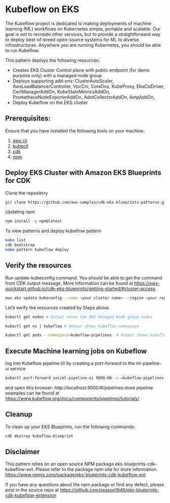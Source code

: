 # Kubeflow on EKS
The Kubeflow project is dedicated to making deployments of machine learning (ML) workflows on Kubernetes simple, portable and scalable.
Our goal is not to recreate other services, but to provide a straightforward way to deploy best-of-breed open-source systems for ML to diverse infrastructures.
Anywhere you are running Kubernetes, you should be able to run Kubeflow.

This pattern deploys the following resources:

- Creates EKS Cluster Control plane with public endpoint (for demo purpose only) with a managed node group
- Deploys supporting add-ons: ClusterAutoScaler, AwsLoadBalancerController, VpcCni, CoreDns, KubeProxy, EbsCsiDriver, CertManagerAddOn, KubeStateMetricsAddOn, PrometheusNodeExporterAddOn, AdotCollectorAddOn, AmpAddOn,
- Deploy Kubeflow on the EKS cluster


## Prerequisites:

Ensure that you have installed the following tools on your machine.

1. [aws cli](https://docs.aws.amazon.com/cli/latest/userguide/install-cliv2.html)
2. [kubectl](https://Kubernetes.io/docs/tasks/tools/)
3. [cdk](https://docs.aws.amazon.com/cdk/v2/guide/getting_started.html#getting_started_install)
4. [npm](https://docs.npmjs.com/cli/v8/commands/npm-install)



## Deploy EKS Cluster with Amazon EKS Blueprints for CDK

Clone the repository

```sh
git clone https://github.com/aws-samples/cdk-eks-blueprints-patterns.git
```

Updating npm

```sh
npm install -g npm@latest
```

To view patterns and deploy kubeflow pattern

```sh
make list
cdk bootstrap
make pattern kubeflow deploy
```


## Verify the resources


Run update-kubeconfig command. You should be able to get the command from CDK output message. More information can be found at https://aws-quickstart.github.io/cdk-eks-blueprints/getting-started/#cluster-access
```sh
aws eks update-kubeconfig --name <your cluster name> --region <your region> --role-arn arn:aws:iam::xxxxxxxxx:role/kubeflow-blueprint-kubeflowblueprintMastersRole0C1-saJBO
```

Let’s verify the resources created by Steps above.
```sh
kubectl get nodes # Output shows the EKS Managed Node group nodes

kubectl get ns | kubeflow # Output shows kubeflow namespace

kubectl get pods --namespace=kubeflow-pipelines  # Output shows kubeflow pods
```


## Execute Machine learning jobs on Kubeflow
log into Kubeflow pipeline UI by creating a port-forward to the ml-pipeline-ui service<br>

```sh
kubectl port-forward svc/ml-pipeline-ui 9000:80 -n =kubeflow-pipelines

```
and open this browser: http://localhost:9000/#/pipelines
more pipeline examples can be found at https://www.kubeflow.org/docs/components/pipelines/tutorials/


## Cleanup

To clean up your EKS Blueprints, run the following commands:


```sh
cdk destroy kubeflow-blueprint 

```

## Disclaimer 
This pattern relies on an open source NPM package eks-blueprints-cdk-kubeflow-ext. Please refer to the package npm site for more information.
https://www.npmjs.com/package/eks-blueprints-cdk-kubeflow-ext

If you have any questions about the npm package or find any defect, please post in the source repo at 
https://github.com/season1946/eks-blueprints-cdk-kubeflow-extension
